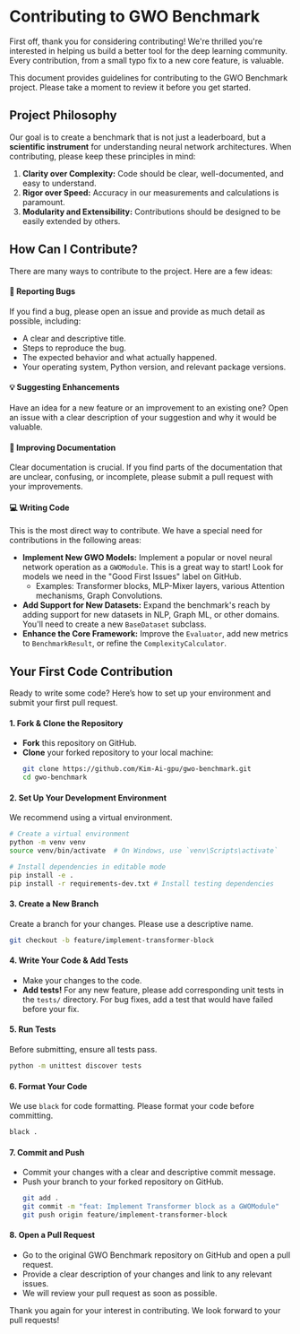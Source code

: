 # Contributing to GWO Benchmark

First off, thank you for considering contributing! We're thrilled you're interested in helping us build a better tool for the deep learning community. Every contribution, from a small typo fix to a new core feature, is valuable.

This document provides guidelines for contributing to the GWO Benchmark project. Please take a moment to review it before you get started.

## Project Philosophy

Our goal is to create a benchmark that is not just a leaderboard, but a **scientific instrument** for understanding neural network architectures. When contributing, please keep these principles in mind:

1.  **Clarity over Complexity:** Code should be clear, well-documented, and easy to understand.
2.  **Rigor over Speed:** Accuracy in our measurements and calculations is paramount.
3.  **Modularity and Extensibility:** Contributions should be designed to be easily extended by others.

## How Can I Contribute?

There are many ways to contribute to the project. Here are a few ideas:

#### 🐛 Reporting Bugs
If you find a bug, please open an issue and provide as much detail as possible, including:
- A clear and descriptive title.
- Steps to reproduce the bug.
- The expected behavior and what actually happened.
- Your operating system, Python version, and relevant package versions.

#### 💡 Suggesting Enhancements
Have an idea for a new feature or an improvement to an existing one? Open an issue with a clear description of your suggestion and why it would be valuable.

#### 📝 Improving Documentation
Clear documentation is crucial. If you find parts of the documentation that are unclear, confusing, or incomplete, please submit a pull request with your improvements.

#### 💻 Writing Code
This is the most direct way to contribute. We have a special need for contributions in the following areas:

-   **Implement New GWO Models:** Implement a popular or novel neural network operation as a `GWOModule`. This is a great way to start! Look for models we need in the "Good First Issues" label on GitHub.
    -   Examples: Transformer blocks, MLP-Mixer layers, various Attention mechanisms, Graph Convolutions.
-   **Add Support for New Datasets:** Expand the benchmark's reach by adding support for new datasets in NLP, Graph ML, or other domains. You'll need to create a new `BaseDataset` subclass.
-   **Enhance the Core Framework:** Improve the `Evaluator`, add new metrics to `BenchmarkResult`, or refine the `ComplexityCalculator`.

## Your First Code Contribution

Ready to write some code? Here’s how to set up your environment and submit your first pull request.

#### 1. Fork & Clone the Repository
- **Fork** this repository on GitHub.
- **Clone** your forked repository to your local machine:
  ```bash
  git clone https://github.com/Kim-Ai-gpu/gwo-benchmark.git
  cd gwo-benchmark
  ```

#### 2. Set Up Your Development Environment
We recommend using a virtual environment.
```bash
# Create a virtual environment
python -m venv venv
source venv/bin/activate  # On Windows, use `venv\Scripts\activate`

# Install dependencies in editable mode
pip install -e .
pip install -r requirements-dev.txt # Install testing dependencies
```

#### 3. Create a New Branch
Create a branch for your changes. Please use a descriptive name.
```bash
git checkout -b feature/implement-transformer-block
```

#### 4. Write Your Code & Add Tests
- Make your changes to the code.
- **Add tests!** For any new feature, please add corresponding unit tests in the `tests/` directory. For bug fixes, add a test that would have failed before your fix.

#### 5. Run Tests
Before submitting, ensure all tests pass.
```bash
python -m unittest discover tests
```

#### 6. Format Your Code
We use `black` for code formatting. Please format your code before committing.
```bash
black .
```

#### 7. Commit and Push
- Commit your changes with a clear and descriptive commit message.
- Push your branch to your forked repository on GitHub.
  ```bash
  git add .
  git commit -m "feat: Implement Transformer block as a GWOModule"
  git push origin feature/implement-transformer-block
  ```

#### 8. Open a Pull Request
- Go to the original GWO Benchmark repository on GitHub and open a pull request.
- Provide a clear description of your changes and link to any relevant issues.
- We will review your pull request as soon as possible.

Thank you again for your interest in contributing. We look forward to your pull requests!
